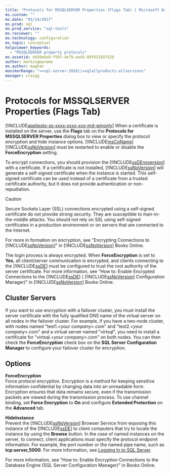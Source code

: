 ```yaml
---
title: "Protocols for MSSQLSERVER Properties (Flags Tab) | Microsoft Docs"
ms.custom: ""
ms.date: "03/14/2017"
ms.prod: sql
ms.prod_service: "sql-tools"
ms.reviewer: ""
ms.technology: configuration
ms.topic: conceptual
helpviewer_keywords: 
  - "MSSQLSERVER property protocols"
ms.assetid: 4d38e6e9-f95f-4e79-ae45-89f631037528
author: markingmyname
ms.author: maghan
monikerRange: ">=sql-server-2016||=sqlallproducts-allversions"
manager: craigg
---
```

# Protocols for MSSQLSERVER Properties (Flags Tab)
[!INCLUDE[appliesto-ss-xxxx-xxxx-xxx-md-winonly](../../includes/appliesto-ss-xxxx-xxxx-xxx-md-winonly.md)]
  When a certificate is installed on the server, use the **Flags** tab on the **Protocols for MSSQLSERVER Properties** dialog box to view or specify the protocol encryption and hide instance options. [!INCLUDE[msCoName](../../includes/msconame-md.md)] [!INCLUDE[ssNoVersion](../../includes/ssnoversion-md.md)] must be restarted to enable or disable the **ForceEncryption** setting.  
  
 To encrypt connections, you should provision the [!INCLUDE[ssDEnoversion](../../includes/ssdenoversion-md.md)] with a certificate. If a certificate is not installed, [!INCLUDE[ssNoVersion](../../includes/ssnoversion-md.md)] will generate a self-signed certificate when the instance is started. This self-signed certificate can be used instead of a certificate from a trusted certificate authority, but it does not provide authentication or non-repudiation.  
  
> [!CAUTION]  
>  Secure Sockets Layer (SSL) connections encrypted using a self-signed certificate do not provide strong security. They are susceptible to man-in-the-middle attacks. You should not rely on SSL using self-signed certificates in a production environment or on servers that are connected to the Internet.  
  
 For more in formation on encryption, see "Encrypting Connections to [!INCLUDE[ssNoVersion](../../includes/ssnoversion-md.md)]" in [!INCLUDE[ssNoVersion](../../includes/ssnoversion-md.md)] Books Online.  
  
 The login process is always encrypted. When **ForceEncryption** is set to **Yes**, all client/server communication is encrypted, and clients connecting to the [!INCLUDE[ssDE](../../includes/ssde-md.md)] must be configured to trust the root authority of the server certificate. For more information, see "How to: Enable Encrypted Connections to the [!INCLUDE[ssDE](../../includes/ssde-md.md)] ( [!INCLUDE[ssNoVersion](../../includes/ssnoversion-md.md)] Configuration Manager)" in [!INCLUDE[ssNoVersion](../../includes/ssnoversion-md.md)] Books Online.  
  
## Cluster Servers  
 If you want to use encryption with a failover cluster, you must install the server certificate with the fully qualified DNS name of the virtual server on all nodes in the failover cluster. For example, if you have a two-node cluster, with nodes named "test1.*\<your company>*.com" and "test2.*\<your company>*.com" and a virtual server named "virtsql", you need to install a certificate for "virtsql.*\<your company>*.com" on both nodes. You can then check the **ForceEncryption** check box on the **SQL Server Configuration Manager** to configure your failover cluster for encryption.  
  
## Options  
 **ForceEncryption**  
 Force protocol encryption. Encryption is a method for keeping sensitive information confidential by changing data into an unreadable form. Encryption ensures that data remains secure, even if the transmission packets are viewed during the transmission process. To use channel binding, set **Force Encryption** to **On** and configure **Extended Protection** on the **Advanced** tab.  
  
 **HideInstance**  
 Prevent the [!INCLUDE[ssNoVersion](../../includes/ssnoversion-md.md)] Browser Service from exposing this instance of the [!INCLUDE[ssDE](../../includes/ssde-md.md)] to client computers that try to locate the instance by using the **Browse** button. In the case of named instances on the server, to connect, client applications must specify the protocol endpoint information. For example, the port number or the named pipe name, such as **tcp:server,5000**. For more information, see [Logging In to SQL Server](../../database-engine/configure-windows/logging-in-to-sql-server.md).  
  
 For more information, see "How to: Enable Encryption Connections to the Database Engine (SQL Server Configuration Manager)" in Books Online.  
  
  
